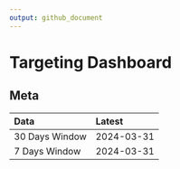 ```yaml
---
output: github_document
---
```


# Targeting Dashboard



## Meta


|Data           |Latest     |
|:--------------|:----------|
|30 Days Window |2024-03-31 |
|7 Days Window  |2024-03-31 |

